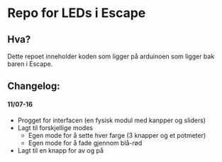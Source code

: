 # Repo for LEDs i Escape

## Hva?

Dette repoet inneholder koden som ligger på arduinoen som ligger bak baren
i Escape.

## Changelog:

#### 11/07-16
* Progget for interfacen (en fysisk modul med kanpper og sliders)
* Lagt til forskjellige modes
	* Egen mode for å sette hver farge (3 knapper og et potmeter)
	* Egen mode for å fade gjennom blå-rød
* Lagt til en knapp for av og på
